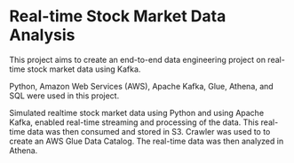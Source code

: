 # Real-time Stock Market Data Analysis

This project aims to create an end-to-end data engineering project on real-time stock market data using Kafka.

Python, Amazon Web Services (AWS), Apache Kafka, Glue, Athena, and SQL were used in this project.


Simulated realtime stock market data using Python and using Apache Kafka, enabled real-time streaming and processing of the data.
This real-time data was then consumed and stored in S3. Crawler was used to to create an AWS Glue Data Catalog. The real-time data was then analyzed in Athena.
